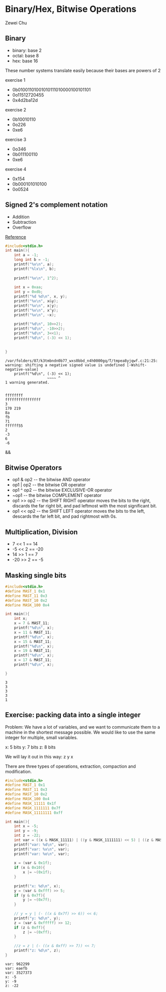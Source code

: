 
# Binary/Hex, Bitwise Operations

Zewei Chu

## Binary

- binary: base 2
- octal: base 8
- hex: base 16

These number systems translate easily because their bases are powers of 2

exercise 1

- 0b01001101001010111010000100101101
- 0o11512720455
- 0x4d2ba12d 

exercise 2

- 0b10010110
- 0o226
- 0xe6

exercise 3

- 0o346
- 0b011100110
- 0xe6

exercise 4

- 0x154
- 0b000101010100
- 0o0524

## Signed 2's complement notation

- Addition
- Subtraction
- Overflow

[Reference](https://www.cs.cornell.edu/~tomf/notes/cps104/twoscomp.html)


```c
#include<stdio.h>
int main(){
    int a = -1;
    long int b = -1;
    printf("%x\n", a);
    printf("%lx\n", b);
    
    printf("%x\n", 1^2);
    
    int x = 0xaa;
    int y = 0xdb;
    printf("%d %d\n", x, y);
    printf("%x\n", x&y);
    printf("%x\n", x|y);
    printf("%x\n", x^y);
    printf("%x\n", ~x);
    
    printf("%d\n", 10>>2);
    printf("%d\n", -10>>2);
    printf("%d\n", 3<<1);
    printf("%d\n", (-3) << 1);
    
    
}
```

    /var/folders/87/k3tmbndn0b77_wxs0bbd_n4h0000gq/T/tmpea8yjqwf.c:21:25: warning: shifting a negative signed value is undefined [-Wshift-negative-value]
        printf("%d\n", (-3) << 1);
                       ~~~~ ^
    1 warning generated.


    ffffffff
    ffffffffffffffff
    3
    170 219
    8a
    fb
    71
    ffffff55
    2
    -3
    6
    -6


&&

## Bitwise Operators

- op1 & op2 -- the bitwise AND operator 
- op1 | op2 -- the bitwise OR operator
- op1 ^ op2 -- the bitwise EXCLUSIVE-OR operator
- ~op1 -- the bitwise COMPLEMENT operator
- op1 >> op2 -- the SHIFT RIGHT operator moves the bits to the right, discards the far right bit, and pad leftmost with the most significant bit. 
- op1 << op2 -- the SHIFT LEFT operator moves the bits to the left, descards the far left bit, and pad rightmost with 0s. 

## Multiplication, Division

- 7 << 1 == 14
- -5 << 2 == -20
- 14 >> 1 == 7
- -20 >> 2 == -5

## Masking single bits


```c
#include<stdio.h>
#define MAST_1 0x1
#define MAST_11 0x3
#define MAST_10 0x2
#define MASK_100 0x4

int main(){
    int x;
    x = 7 & MAST_11;
    printf("%d\n", x);
    x = 11 & MAST_11;
    printf("%d\n", x);
    x = 15 & MAST_11;
    printf("%d\n", x);
    x = 19 & MAST_11;
    printf("%d\n", x);
    x = 17 & MAST_11;
    printf("%d\n", x);

}
```

    3
    3
    3
    3
    1


## Exercise: packing data into a single integer

Problem: We have a lot of variables, and we want to communicate them to a machine  in the shortest message possible. We would like to use the same integer for multiple, small variables. 

x: 5 bits
y: 7 bits
z: 8 bits

We will lay it out in this way: z y x

There are three types of operations, extraction, compaction and modification. 


```c
#include<stdio.h>
#define MAST_1 0x1
#define MAST_11 0x3
#define MAST_10 0x2
#define MASK_100 0x4
#define MASK_11111 0x1f
#define MASK_1111111 0x7f
#define MASK_11111111 0xff

int main(){
    int x = -5;
    int y = -9;
    int z = -22;
    int var = ((x & MASK_11111) | ((y & MASK_1111111) << 5) | ((z & MASK_11111111)) << 12);
    printf("var: %d\n", var);
    printf("var: %x\n", var);
    printf("var: %o\n", var);
    
    x = (var & 0x1f);
    if (x & 0x10){
        x |= ~(0x1f);
    }
    
    printf("x: %d\n", x);
    y = (var & 0xfff) >> 5;
    if (y & 0x7f){
        y |= ~(0x7f);
    }
    
    // y = y | (- ((x & 0x7f) >> 6)) << 6;
    printf("y: %d\n", y);
    z = (var & 0xfffff) >> 12;
    if (z & 0xff){
        z |= ~(0xff);
    }
    
    //z = z | (- ((x & 0xff) >> 7)) << 7;
    printf("z: %d\n", z);
}
```

    var: 962299
    var: eaefb
    var: 3527373
    x: -5
    y: -9
    z: -22

